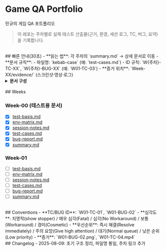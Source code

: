 # Game QA Portfolio
민규의 게임 QA 포트폴리오

> 이 레포는 주차별로 실제 테스트 산출물(근거, 환경, 세션 로그, TC, 버그, 요약)을 기록합니다.
<br>
## 빠른 안내(30초)
- **읽는 법**: 각 주차의 `summary.md` → 상세 문서로 이동
- **문서 규칙**:
  - 파일명: `kebab-case` (예: `test-cases.md`)
  - ID 규칙: `W{주차}-TC-XX`, `W{주차}-BUG-XX` (예: `W01-TC-03`)
- **증거 위치**: `Week-XX/evidence/` (스크린샷·영상·로그)

<br>
<details>
<summary><b>문서 구성</b></summary>

- `test-basis.md` : 테스트 설계 근거
- `env-matrix.md` : 실행 환경 표(OS/해상도/입력/빌드/버전)
- `session-notes.md` : 세션 차터·타임박스·진행 로그
- `test-cases.md` : 테스트 시나리오
- `bug-report.md` : 결함 원장
- `summary.md` : 주간 요약
</details>

<br>
## Weeks

### Week-00 (테스트용 문서)
- [x] [test-basis.md](Week-00/test-basis.md)
- [x] [env-matrix.md](Week-00/env-matrix.md)
- [x] [session-notes.md](Week-00/session-notes.md)
- [x] [test-cases.md](Week-00/test-cases.md)
- [x] [bug-report.md](Week-00/bug-report.md)
- [x] [summary.md](Week-00/summary.md)

### Week-01
- [ ] [test-basis.md](Week-01/test-basis.md)
- [ ] [env-matrix.md](Week-01/env-matrix.md)
- [ ] [session-notes.md](Week-01/session-notes.md)
- [ ] [test-cases.md](Week-01/test-cases.md)
- [ ] [bug-report.md](Week-01/bug-report.md)
- [ ] [summary.md](Week-01/summary.md)

<br>
## Conventions
- **TC/BUG ID**: `W01-TC-01`, `W01-BUG-02`
- **심각도**: 치명적(show stopper) / 매우 심각(Fatal) / 심각(No Workaround) / 보통(Workaround) / 경미(Cosmetic)
- **우선순위**: 즉시 해결(Resolve immediately) / 주의 요망(Give high attention) / 대기(Normal queue) / 낮은 순위(Low priority)
- **증거**: `W01-BUG-02.png`, `W01-TC-04.mp4`

<br>
## Changelog
- 2025-08-09: 초기 구조 정리, 파일명 통일, 주차 링크 추가

